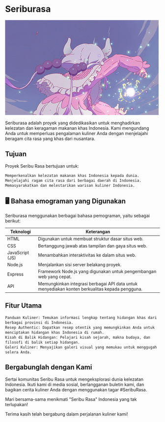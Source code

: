 # Seriburasa

![App Screenshot](./images/kameha.gif)

Seriburasa adalah proyek yang didedikasikan untuk menghadirkan kelezatan dan keragaman makanan khas Indonesia. Kami mengundang Anda untuk memperluas pengalaman kuliner Anda dengan menjelajahi beragam cita rasa yang khas dari nusantara.

## Tujuan

Proyek Seribu Rasa bertujuan untuk:

    Memperkenalkan kelezatan makanan khas Indonesia kepada dunia.
    Menjelajahi ragam cita rasa dari berbagai daerah di Indonesia.
    Memasyarakatkan dan melestarikan warisan kuliner Indonesia.

## 🖥 Bahasa emograman yang Digunakan

Seriburasa menggunakan berbagai bahasa pemograman, yaitu sebagai berikut:

| Teknologi       | Keterangan                                                                                     |
| --------------- | ---------------------------------------------------------------------------------------------- |
| HTML            | Digunakan untuk membuat struktur dasar situs web.                                              |
| CSS             | Bertanggung jawab atas tampilan dan gaya situs web.                                            |
| JavaScript (JS) | Menambahkan interaktivitas ke dalam situs web.                                                 |
| Node.js         | Menjalankan sisi server belakang proyek.                                                       |
| Express         | Framework Node.js yang digunakan untuk pengembangan web yang cepat.                            |
| API             | Memungkinkan integrasi berbagai API data untuk menyediakan konten berkualitas kepada pengguna. |

## Fitur Utama

    Panduan Kuliner: Temukan informasi lengkap tentang hidangan khas dari berbagai provinsi di Indonesia.
    Resep Authentic: Dapatkan resep otentik yang memungkinkan Anda untuk menciptakan hidangan khas Indonesia di rumah.
    Kisah di Balik Hidangan: Pelajari kisah sejarah, makna budaya, dan filosofi di balik setiap hidangan.
    Galeri Kuliner: Menyajikan galeri visual yang memukau untuk menggugah selera Anda.

## Bergabunglah dengan Kami

Sertai komunitas Seribu Rasa untuk mengeksplorasi dunia kelezatan Indonesia. Ikuti kami di media sosial, berlangganan buletin kami, dan bagikan cerita kuliner Anda dengan menggunakan tagar #SeribuRasa.

Mari bersama-sama menikmati "Seribu Rasa" Indonesia yang tak terlupakan!

Terima kasih telah bergabung dalam perjalanan kuliner kami!
